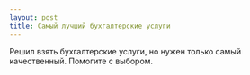 ```yaml
---
layout: post 
title: Самый лучший бухгалтерские услуги 
--- 
```

Решил взять бухгалтерские услуги, но нужен только самый качественный. Помогите с выбором.